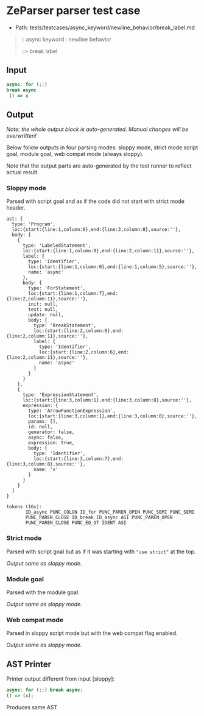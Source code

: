 # ZeParser parser test case

- Path: tests/testcases/async_keyword/newline_behavior/break_label.md

> :: async keyword : newline behavior
>
> ::> break label

## Input

`````js
async: for (;;)
break async 
 () => x
`````

## Output

_Note: the whole output block is auto-generated. Manual changes will be overwritten!_

Below follow outputs in four parsing modes: sloppy mode, strict mode script goal, module goal, web compat mode (always sloppy).

Note that the output parts are auto-generated by the test runner to reflect actual result.

### Sloppy mode

Parsed with script goal and as if the code did not start with strict mode header.

`````
ast: {
  type: 'Program',
  loc:{start:{line:1,column:0},end:{line:3,column:8},source:''},
  body: [
    {
      type: 'LabeledStatement',
      loc:{start:{line:1,column:0},end:{line:2,column:11},source:''},
      label: {
        type: 'Identifier',
        loc:{start:{line:1,column:0},end:{line:1,column:5},source:''},
        name: 'async'
      },
      body: {
        type: 'ForStatement',
        loc:{start:{line:1,column:7},end:{line:2,column:11},source:''},
        init: null,
        test: null,
        update: null,
        body: {
          type: 'BreakStatement',
          loc:{start:{line:2,column:0},end:{line:2,column:11},source:''},
          label: {
            type: 'Identifier',
            loc:{start:{line:2,column:6},end:{line:2,column:11},source:''},
            name: 'async'
          }
        }
      }
    },
    {
      type: 'ExpressionStatement',
      loc:{start:{line:3,column:1},end:{line:3,column:8},source:''},
      expression: {
        type: 'ArrowFunctionExpression',
        loc:{start:{line:3,column:1},end:{line:3,column:8},source:''},
        params: [],
        id: null,
        generator: false,
        async: false,
        expression: true,
        body: {
          type: 'Identifier',
          loc:{start:{line:3,column:7},end:{line:3,column:8},source:''},
          name: 'x'
        }
      }
    }
  ]
}

tokens (16x):
       ID_async PUNC_COLON ID_for PUNC_PAREN_OPEN PUNC_SEMI PUNC_SEMI
       PUNC_PAREN_CLOSE ID_break ID_async ASI PUNC_PAREN_OPEN
       PUNC_PAREN_CLOSE PUNC_EQ_GT IDENT ASI
`````

### Strict mode

Parsed with script goal but as if it was starting with `"use strict"` at the top.

_Output same as sloppy mode._

### Module goal

Parsed with the module goal.

_Output same as sloppy mode._

### Web compat mode

Parsed in sloppy script mode but with the web compat flag enabled.

_Output same as sloppy mode._

## AST Printer

Printer output different from input [sloppy]:

````js
async: for (;;) break async;
() => (x);
````

Produces same AST
